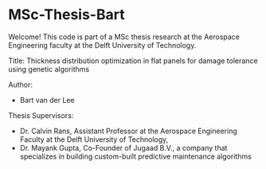 # MSc-Thesis-Bart

Welcome!
This code is part of a MSc thesis research at the Aerospace Engineering faculty at the Delft University of Technology.

Title: Thickness distribution optimization in flat panels for damage tolerance using genetic algorithms

Author:
- Bart van der Lee

Thesis Supervisors:
- Dr. Calvin Rans, Assistant Professor at the Aerospace Engineering Faculty at the Delft University of Technology, 
- Dr. Mayank Gupta, Co-Founder of Jugaad B.V., a company that specializes in building custom-built predictive maintenance algorithms
